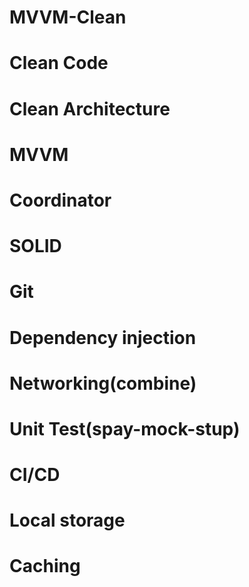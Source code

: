 # MVVM-Clean

# Clean Code 
# Clean Architecture
# MVVM
# Coordinator
# SOLID
# Git
# Dependency injection
# Networking(combine)
# Unit Test(spay-mock-stup)
# CI/CD
# Local storage
# Caching  
